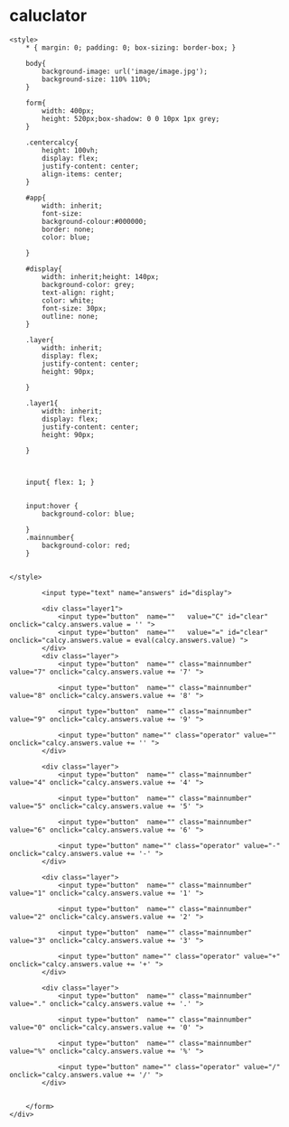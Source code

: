 # caluclator
<!DOCTYPE html>
<html>
<head>
	<title>Calculator</title>

	<style>
		* { margin: 0; padding: 0; box-sizing: border-box; }
        
        body{
        	background-image: url('image/image.jpg');
        	background-size: 110% 110%;
        }

        form{
        	width: 400px;
        	height: 520px;box-shadow: 0 0 10px 1px grey;
        }

		.centercalcy{
			height: 100vh;
			display: flex;
			justify-content: center;
			align-items: center;
		}

		#app{
			width: inherit;
			font-size: 
			background-colour:#000000;
			border: none;
			color: blue;

		}

		#display{
			width: inherit;height: 140px;
			background-color: grey;
			text-align: right;
			color: white;
			font-size: 30px;
			outline: none;
		}

		.layer{
			width: inherit;
			display: flex;
			justify-content: center;
			height: 90px;

		}

		.layer1{
			width: inherit;
			display: flex;
			justify-content: center;
			height: 90px;

		}
		


		input{ flex: 1; }


		input:hover {
			background-color: blue;

		}
        .mainnumber{
        	background-color: red;
        }


	</style>
</head>
<body>
	<div class="centercalcy">
		<form name="calcy">
			
			<input type="text" name="answers" id="display">

			<div class="layer1">
				<input type="button"  name=""   value="C" id="clear" onclick="calcy.answers.value = '' ">
				<input type="button"  name=""   value="=" id="clear" onclick="calcy.answers.value = eval(calcy.answers.value) ">
			</div>
			<div class="layer">
				<input type="button"  name="" class="mainnumber"  value="7" onclick="calcy.answers.value += '7' ">

				<input type="button"  name="" class="mainnumber"  value="8" onclick="calcy.answers.value += '8' ">
				
				<input type="button"  name="" class="mainnumber"  value="9" onclick="calcy.answers.value += '9' ">
				
				<input type="button" name="" class="operator" value="" onclick="calcy.answers.value += '' ">
			</div>

			<div class="layer">
				<input type="button"  name="" class="mainnumber"  value="4" onclick="calcy.answers.value += '4' ">

				<input type="button"  name="" class="mainnumber"  value="5" onclick="calcy.answers.value += '5' ">
				
				<input type="button"  name="" class="mainnumber"  value="6" onclick="calcy.answers.value += '6' ">
				
				<input type="button" name="" class="operator" value="-" onclick="calcy.answers.value += '-' ">
			</div>

			<div class="layer">
				<input type="button"  name="" class="mainnumber"  value="1" onclick="calcy.answers.value += '1' ">

				<input type="button"  name="" class="mainnumber"  value="2" onclick="calcy.answers.value += '2' ">
				
				<input type="button"  name="" class="mainnumber"  value="3" onclick="calcy.answers.value += '3' ">
				
				<input type="button" name="" class="operator" value="+" onclick="calcy.answers.value += '+' ">
			</div>

			<div class="layer">
				<input type="button"  name="" class="mainnumber"  value="." onclick="calcy.answers.value += '.' ">

				<input type="button"  name="" class="mainnumber"  value="0" onclick="calcy.answers.value += '0' ">
				
				<input type="button"  name="" class="mainnumber"  value="%" onclick="calcy.answers.value += '%' ">
				
				<input type="button" name="" class="operator" value="/" onclick="calcy.answers.value += '/' ">
			</div>


		</form>
	</div>

</body>
</html>
